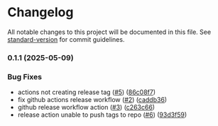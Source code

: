 # Changelog

All notable changes to this project will be documented in this file. See [standard-version](https://github.com/conventional-changelog/standard-version) for commit guidelines.

### 0.1.1 (2025-05-09)


### Bug Fixes

* actions not creating release tag ([#5](https://github.com/Avenue3-dev/format-age/issues/5)) ([86c08f7](https://github.com/Avenue3-dev/format-age/commit/86c08f7819bafacf07604d5b60497acebd031e98))
* fix github actions release workflow ([#2](https://github.com/Avenue3-dev/format-age/issues/2)) ([caddb36](https://github.com/Avenue3-dev/format-age/commit/caddb364937ca97d8f10b930f4e5081e9567ce13))
* github release workflow action ([#3](https://github.com/Avenue3-dev/format-age/issues/3)) ([c263c66](https://github.com/Avenue3-dev/format-age/commit/c263c66d5ca7b5f1ad5c7e840f5ca69f8259cd66))
* release action unable to push tags to repo ([#6](https://github.com/Avenue3-dev/format-age/issues/6)) ([93d3f59](https://github.com/Avenue3-dev/format-age/commit/93d3f59a9cb7eadea63cc51d8e35434fe6d706d3))
